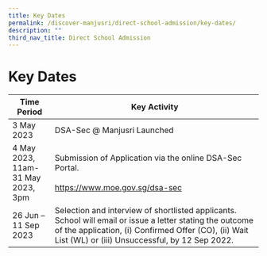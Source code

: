 ```yaml
---
title: Key Dates
permalink: /discover-manjusri/direct-school-admission/key-dates/
description: ""
third_nav_title: Direct School Admission
---
```

# **Key Dates**

| Time Period         | Key Activity                                 |
|------------------|---------------------------------|
|3 May 2023| DSA-Sec @ Manjusri Launched|
| 4 May 2023, 11am- <br>31 May 2023, 3pm|Submission of Application via the online DSA-Sec Portal.<br><br>https://www.moe.gov.sg/dsa-sec|
|26 Jun – 11 Sep 2023|Selection and interview of shortlisted applicants. School will email or issue a letter stating the outcome of the application, (i) Confirmed Offer (CO), (ii) Wait List (WL) or (iii) Unsuccessful, by 12 Sep 2022.|